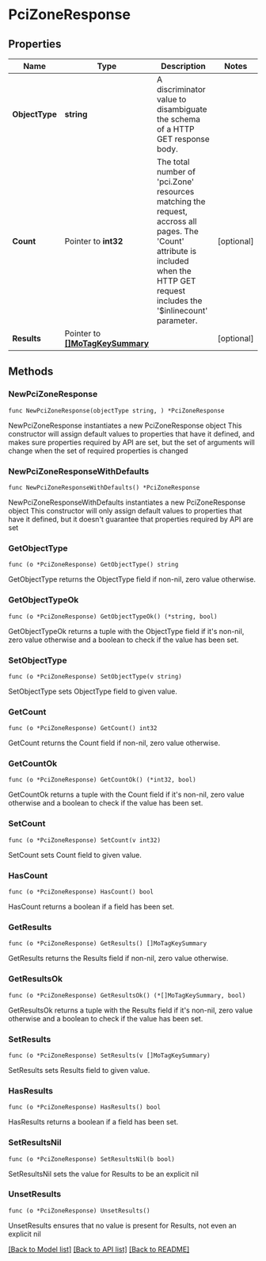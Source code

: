 # PciZoneResponse

## Properties

Name | Type | Description | Notes
------------ | ------------- | ------------- | -------------
**ObjectType** | **string** | A discriminator value to disambiguate the schema of a HTTP GET response body. | 
**Count** | Pointer to **int32** | The total number of &#39;pci.Zone&#39; resources matching the request, accross all pages. The &#39;Count&#39; attribute is included when the HTTP GET request includes the &#39;$inlinecount&#39; parameter. | [optional] 
**Results** | Pointer to [**[]MoTagKeySummary**](MoTagKeySummary.md) |  | [optional] 

## Methods

### NewPciZoneResponse

`func NewPciZoneResponse(objectType string, ) *PciZoneResponse`

NewPciZoneResponse instantiates a new PciZoneResponse object
This constructor will assign default values to properties that have it defined,
and makes sure properties required by API are set, but the set of arguments
will change when the set of required properties is changed

### NewPciZoneResponseWithDefaults

`func NewPciZoneResponseWithDefaults() *PciZoneResponse`

NewPciZoneResponseWithDefaults instantiates a new PciZoneResponse object
This constructor will only assign default values to properties that have it defined,
but it doesn't guarantee that properties required by API are set

### GetObjectType

`func (o *PciZoneResponse) GetObjectType() string`

GetObjectType returns the ObjectType field if non-nil, zero value otherwise.

### GetObjectTypeOk

`func (o *PciZoneResponse) GetObjectTypeOk() (*string, bool)`

GetObjectTypeOk returns a tuple with the ObjectType field if it's non-nil, zero value otherwise
and a boolean to check if the value has been set.

### SetObjectType

`func (o *PciZoneResponse) SetObjectType(v string)`

SetObjectType sets ObjectType field to given value.


### GetCount

`func (o *PciZoneResponse) GetCount() int32`

GetCount returns the Count field if non-nil, zero value otherwise.

### GetCountOk

`func (o *PciZoneResponse) GetCountOk() (*int32, bool)`

GetCountOk returns a tuple with the Count field if it's non-nil, zero value otherwise
and a boolean to check if the value has been set.

### SetCount

`func (o *PciZoneResponse) SetCount(v int32)`

SetCount sets Count field to given value.

### HasCount

`func (o *PciZoneResponse) HasCount() bool`

HasCount returns a boolean if a field has been set.

### GetResults

`func (o *PciZoneResponse) GetResults() []MoTagKeySummary`

GetResults returns the Results field if non-nil, zero value otherwise.

### GetResultsOk

`func (o *PciZoneResponse) GetResultsOk() (*[]MoTagKeySummary, bool)`

GetResultsOk returns a tuple with the Results field if it's non-nil, zero value otherwise
and a boolean to check if the value has been set.

### SetResults

`func (o *PciZoneResponse) SetResults(v []MoTagKeySummary)`

SetResults sets Results field to given value.

### HasResults

`func (o *PciZoneResponse) HasResults() bool`

HasResults returns a boolean if a field has been set.

### SetResultsNil

`func (o *PciZoneResponse) SetResultsNil(b bool)`

 SetResultsNil sets the value for Results to be an explicit nil

### UnsetResults
`func (o *PciZoneResponse) UnsetResults()`

UnsetResults ensures that no value is present for Results, not even an explicit nil

[[Back to Model list]](../README.md#documentation-for-models) [[Back to API list]](../README.md#documentation-for-api-endpoints) [[Back to README]](../README.md)


